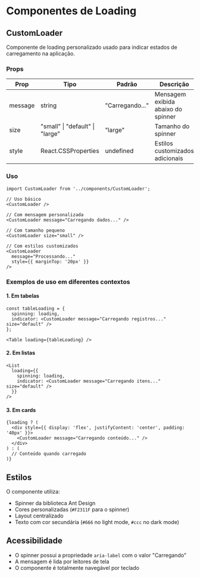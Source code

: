 # Componentes de Loading

## CustomLoader

Componente de loading personalizado usado para indicar estados de carregamento na aplicação.

### Props

| Prop      | Tipo              | Padrão       | Descrição                           |
|-----------|-------------------|--------------|-------------------------------------|
| message   | string            | "Carregando..." | Mensagem exibida abaixo do spinner |
| size      | "small" \| "default" \| "large" | "large"      | Tamanho do spinner                 |
| style     | React.CSSProperties | undefined    | Estilos customizados adicionais    |

### Uso

```tsx
import CustomLoader from '../components/CustomLoader';

// Uso básico
<CustomLoader />

// Com mensagem personalizada
<CustomLoader message="Carregando dados..." />

// Com tamanho pequeno
<CustomLoader size="small" />

// Com estilos customizados
<CustomLoader 
  message="Processando..." 
  style={{ marginTop: '20px' }} 
/>
```

### Exemplos de uso em diferentes contextos

#### 1. Em tabelas
```tsx
const tableLoading = {
  spinning: loading,
  indicator: <CustomLoader message="Carregando registros..." size="default" />
};

<Table loading={tableLoading} />
```

#### 2. Em listas
```tsx
<List
  loading={{
    spinning: loading,
    indicator: <CustomLoader message="Carregando itens..." size="default" />
  }}
/>
```

#### 3. Em cards
```tsx
{loading ? (
  <div style={{ display: 'flex', justifyContent: 'center', padding: '40px' }}>
    <CustomLoader message="Carregando conteúdo..." />
  </div>
) : (
  // Conteúdo quando carregado
)}
```

## Estilos

O componente utiliza:
- Spinner da biblioteca Ant Design
- Cores personalizadas (`#F2311F` para o spinner)
- Layout centralizado
- Texto com cor secundária (`#666` no light mode, `#ccc` no dark mode)

## Acessibilidade

- O spinner possui a propriedade `aria-label` com o valor "Carregando"
- A mensagem é lida por leitores de tela
- O componente é totalmente navegável por teclado